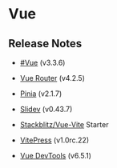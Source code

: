 # Vue
## Release Notes

* [#Vue](https://vue.org) (v3.3.6)
* [Vue Router](https://router.vuejs.org/) (v4.2.5)

* [Pinia](https://pinia.vuejs.org/) (v2.1.7)
* [Slidev](https://sli.dev/) (v0.43.7)
* [Stackblitz/Vue-Vite](https://vite.new/vue) Starter
* [VitePress](https://vitepress.dev/) (v1.0rc.22)
* [Vue DevTools](https://devtools.vuejs.org/) (v6.5.1)
